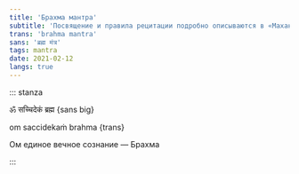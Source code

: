 ```yaml
---
title: 'Брахма мантра'
subtitle: 'Посвящение и правила рецитации подробно описываются в «Маханирвана-тантре» (глава III)'
trans: 'brahma mantra'
sans: 'ब्रह्म मंत्र'
tags: mantra
date: 2021-02-12
langs: true
---
```


::: stanza

ॐ सच्चिदेकं ब्रह्म {sans big}

om saccidekaṁ brahma {trans}

Ом единое вечное сознание — Брахма

:::